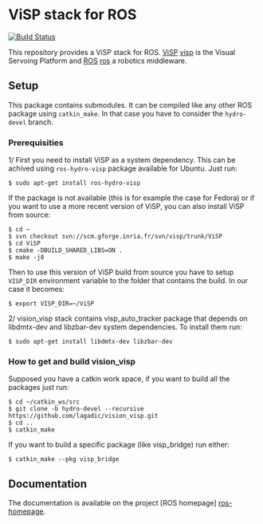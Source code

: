# ViSP stack for ROS

[![Build Status](https://travis-ci.org/lagadic/vision_visp.png?branch=hydro-devel)](https://travis-ci.org/lagadic/vision_visp)

This repository provides a ViSP stack for ROS. [ViSP] [visp] is the
Visual Servoing Platform and [ROS] [ros] a robotics middleware.

## Setup

This package contains submodules. It can be compiled like any other ROS package using `catkin_make`. In that case you have to consider the `hydro-devel` branch.

### Prerequisities

1/ First you need to install ViSP as a system dependency. This can be achived using `ros-hydro-visp` package available for Ubuntu. Just run:

	$ sudo apt-get install ros-hydro-visp

If the package is not available (this is for example the case for Fedora) or if you want to use a more recent version of ViSP, you can also install ViSP from source:

	$ cd ~
	$ svn checkout svn://scm.gforge.inria.fr/svn/visp/trunk/ViSP
	$ cd ViSP
	$ cmake -DBUILD_SHARED_LIBS=ON .
	$ make -j8

Then to use this version of ViSP build from source you have to setup `VISP_DIR` environment variable to the folder that contains the build. In our case it becomes:

	$ export VISP_DIR=~/ViSP

2/ vision_visp stack contains visp_auto_tracker package that depends on libdmtx-dev and libzbar-dev system dependencies. To install them run:

	$ sudo apt-get install libdmtx-dev libzbar-dev


### How to get and build vision_visp 

Supposed you have a catkin work space, if you want to build all the packages just run:

	$ cd ~/catkin_ws/src 
	$ git clone -b hydro-devel --recursive https://github.com/lagadic/vision_visp.git
	$ cd ..
	$ catkin_make 

If you want to build a specific package (like visp_bridge) run either:

	$ catkin_make --pkg visp_bridge


## Documentation

The documentation is available on the project [ROS homepage]
[ros-homepage].

[github-homepage]: https://github.com/lagadic/vision_visp
[ros-homepage]: http://www.ros.org/wiki/vision_visp
[visp]: http://team.inria.fr/lagadic/visp/visp.html
[ros]: http://www.ros.org

